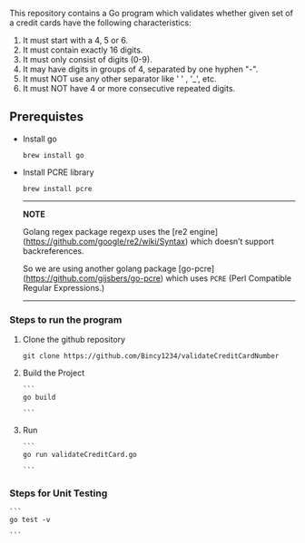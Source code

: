 This repository contains a Go program which validates whether given set of a
credit cards have the following characteristics:

1) It must start with a 4, 5 or 6.
2) It must contain exactly 16 digits.
3) It must only consist of digits (0-9).
4) It may have digits in groups of 4, separated by one hyphen "-".
5) It must NOT use any other separator like ' ' , '_', etc.
6) It must NOT have 4 or more consecutive repeated digits.

## Prerequistes

* Install go

	```
	brew install go

	```

* Install PCRE library

	```
	brew install pcre

	```

	---
	**NOTE**

	Golang regex package regexp uses the [re2 engine]
	(https://github.com/google/re2/wiki/Syntax) which doesn’t support backreferences.

	So we are using another golang package [go-pcre]
	(https://github.com/gijsbers/go-pcre) which uses `PCRE`
	(Perl Compatible Regular Expressions.)

	---
	
### Steps to run the program

 1) Clone the github repository

	 ```
	 git clone https://github.com/Bincy1234/validateCreditCardNumber

	 ```

 2) Build the Project

		```
		go build

		```

 3) Run

		```
		go run validateCreditCard.go

		```

### Steps for Unit Testing

	```
	go test -v

	```
